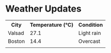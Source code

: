 # Weather Updates

<!-- WEATHER-UPDATE-START -->
<table><tr><th>City</th><th>Temperature (°C)</th><th>Condition</th></tr><tr><td>Valsad</td><td>27.1</td><td>Light rain</td></tr><tr><td>Boston</td><td>14.4</td><td>Overcast</td></tr><tr><td></td><td></td><td></td></tr></table>
<!-- WEATHER-UPDATE-END -->
